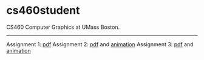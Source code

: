 # cs460student
CS460 Computer Graphics at UMass Boston.

---

Assignment 1: [pdf](https://jamesedmichaud.github.io/01/Michaud_CS460_Assignment_01.pdf)
Assignment 2: [pdf](https://jamesedmichaud.github.io/02/Michaud_CS460_Assignment_02.pdf) and [animation](https://jamesedmichaud.github.io/02/index.html)
Assignment 3: [pdf](https://jamesedmichaud.github.io/03/Michaud_CS460_Assignment_03.pdf) and [animation](https://jamesedmichaud.github.io/03/index.html)
